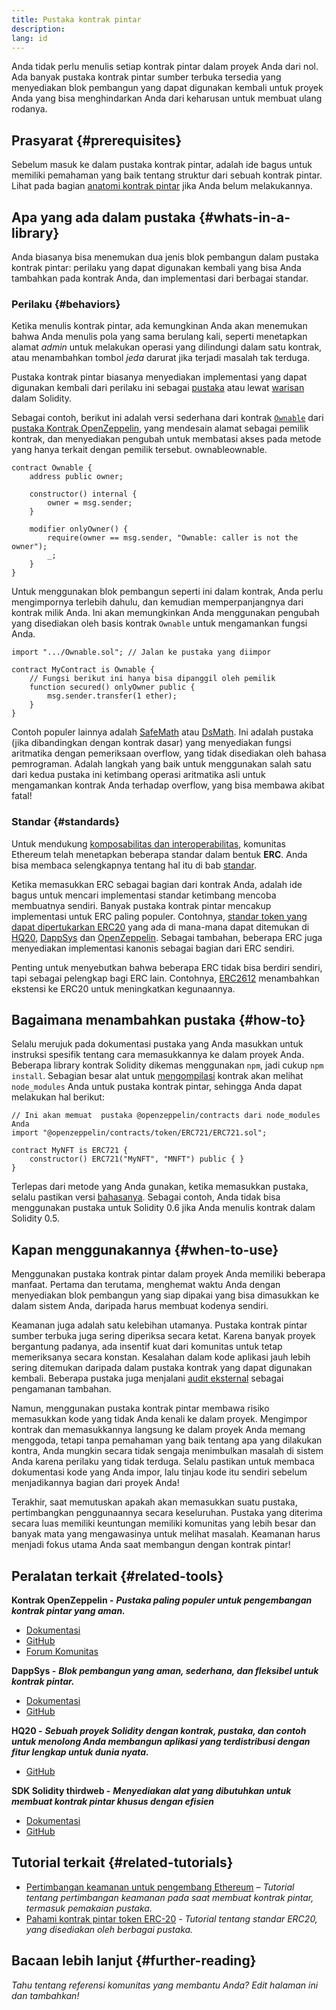 ```yaml
---
title: Pustaka kontrak pintar
description:
lang: id
---
```


Anda tidak perlu menulis setiap kontrak pintar dalam proyek Anda dari nol. Ada banyak pustaka kontrak pintar sumber terbuka tersedia yang menyediakan blok pembangun yang dapat digunakan kembali untuk proyek Anda yang bisa menghindarkan Anda dari keharusan untuk membuat ulang rodanya.

## Prasyarat \{#prerequisites}

Sebelum masuk ke dalam pustaka kontrak pintar, adalah ide bagus untuk memiliki pemahaman yang baik tentang struktur dari sebuah kontrak pintar. Lihat pada bagian [anatomi kontrak pintar](/developers/docs/smart-contracts/anatomy/) jika Anda belum melakukannya.

## Apa yang ada dalam pustaka \{#whats-in-a-library}

Anda biasanya bisa menemukan dua jenis blok pembangun dalam pustaka kontrak pintar: perilaku yang dapat digunakan kembali yang bisa Anda tambahkan pada kontrak Anda, dan implementasi dari berbagai standar.

### Perilaku \{#behaviors}

Ketika menulis kontrak pintar, ada kemungkinan Anda akan menemukan bahwa Anda menulis pola yang sama berulang kali, seperti menetapkan alamat _admin_ untuk melakukan operasi yang dilindungi dalam satu kontrak, atau menambahkan tombol _jeda_ darurat jika terjadi masalah tak terduga.

Pustaka kontrak pintar biasanya menyediakan implementasi yang dapat digunakan kembali dari perilaku ini sebagai [pustaka](https://solidity.readthedocs.io/en/v0.7.2/contracts.html#libraries) atau lewat [warisan](https://solidity.readthedocs.io/en/v0.7.2/contracts.html#inheritance) dalam Solidity.

Sebagai contoh, berikut ini adalah versi sederhana dari kontrak [`Ownable`](https://github.com/OpenZeppelin/openzeppelin-contracts/blob/v3.2.0/contracts/access/Ownable.sol) dari [pustaka Kontrak OpenZeppelin](https://github.com/OpenZeppelin/openzeppelin-contracts), yang mendesain alamat sebagai pemilik kontrak, dan menyediakan pengubah untuk membatasi akses pada metode yang hanya terkait dengan pemilik tersebut. ownableownable.

```solidity
contract Ownable {
    address public owner;

    constructor() internal {
        owner = msg.sender;
    }

    modifier onlyOwner() {
        require(owner == msg.sender, "Ownable: caller is not the owner");
        _;
    }
}
```

Untuk menggunakan blok pembangun seperti ini dalam kontrak, Anda perlu mengimpornya terlebih dahulu, dan kemudian memperpanjangnya dari kontrak milik Anda. Ini akan memungkinkan Anda menggunakan pengubah yang disediakan oleh basis kontrak `Ownable` untuk mengamankan fungsi Anda.

```solidity
import ".../Ownable.sol"; // Jalan ke pustaka yang diimpor

contract MyContract is Ownable {
    // Fungsi berikut ini hanya bisa dipanggil oleh pemilik
    function secured() onlyOwner public {
        msg.sender.transfer(1 ether);
    }
}
```

Contoh populer lainnya adalah [SafeMath](https://docs.openzeppelin.com/contracts/3.x/utilities#math) atau [DsMath](https://dappsys.readthedocs.io/en/latest/ds_math.html). Ini adalah pustaka (jika dibandingkan dengan kontrak dasar) yang menyediakan fungsi aritmatika dengan pemeriksaan overflow, yang tidak disediakan oleh bahasa pemrograman. Adalah langkah yang baik untuk menggunakan salah satu dari kedua pustaka ini ketimbang operasi aritmatika asli untuk mengamankan kontrak Anda terhadap overflow, yang bisa membawa akibat fatal!

### Standar \{#standards}

Untuk mendukung [komposabilitas dan interoperabilitas](/developers/docs/smart-contracts/composability/), komunitas Ethereum telah menetapkan beberapa standar dalam bentuk **ERC**. Anda bisa membaca selengkapnya tentang hal itu di bab [standar](/developers/docs/standards/).

Ketika memasukkan ERC sebagai bagian dari kontrak Anda, adalah ide bagus untuk mencari implementasi standar ketimbang mencoba membuatnya sendiri. Banyak pustaka kontrak pintar mencakup implementasi untuk ERC paling populer. Contohnya, [standar token yang dapat dipertukarkan ERC20](/developers/tutorials/understand-the-erc-20-token-smart-contract/) yang ada di mana-mana dapat ditemukan di [HQ20](https://github.com/HQ20/contracts/blob/master/contracts/token/README.md), [DappSys](https://github.com/dapphub/ds-token/) dan [OpenZeppelin](https://docs.openzeppelin.com/contracts/3.x/erc20). Sebagai tambahan, beberapa ERC juga menyediakan implementasi kanonis sebagai bagian dari ERC sendiri.

Penting untuk menyebutkan bahwa beberapa ERC tidak bisa berdiri sendiri, tapi sebagai pelengkap bagi ERC lain. Contohnya, [ERC2612](https://eips.ethereum.org/EIPS/eip-2612) menambahkan ekstensi ke ERC20 untuk meningkatkan kegunaannya.

## Bagaimana menambahkan pustaka \{#how-to}

Selalu merujuk pada dokumentasi pustaka yang Anda masukkan untuk instruksi spesifik tentang cara memasukkannya ke dalam proyek Anda. Beberapa library kontrak Solidity dikemas menggunakan `npm`, jadi cukup `npm install`. Sebagian besar alat untuk [mengompilasi](/developers/docs/smart-contracts/compiling/) kontrak akan melihat `node_modules` Anda untuk pustaka kontrak pintar, sehingga Anda dapat melakukan hal berikut:

```solidity
// Ini akan memuat  pustaka @openzeppelin/contracts dari node_modules Anda
import "@openzeppelin/contracts/token/ERC721/ERC721.sol";

contract MyNFT is ERC721 {
    constructor() ERC721("MyNFT", "MNFT") public { }
}
```

Terlepas dari metode yang Anda gunakan, ketika memasukkan pustaka, selalu pastikan versi [bahasanya](/developers/docs/smart-contracts/languages/). Sebagai contoh, Anda tidak bisa menggunakan pustaka untuk Solidity 0.6 jika Anda menulis kontrak dalam Solidity 0.5.

## Kapan menggunakannya \{#when-to-use}

Menggunakan pustaka kontrak pintar dalam proyek Anda memiliki beberapa manfaat. Pertama dan terutama, menghemat waktu Anda dengan menyediakan blok pembangun yang siap dipakai yang bisa dimasukkan ke dalam sistem Anda, daripada harus membuat kodenya sendiri.

Keamanan juga adalah satu kelebihan utamanya. Pustaka kontrak pintar sumber terbuka juga sering diperiksa secara ketat. Karena banyak proyek bergantung padanya, ada insentif kuat dari komunitas untuk tetap memeriksanya secara konstan. Kesalahan dalam kode aplikasi jauh lebih sering ditemukan daripada dalam pustaka kontrak yang dapat digunakan kembali. Beberapa pustaka juga menjalani [audit eksternal](https://github.com/OpenZeppelin/openzeppelin-contracts/tree/master/audit) sebagai pengamanan tambahan.

Namun, menggunakan pustaka kontrak pintar membawa risiko memasukkan kode yang tidak Anda kenali ke dalam proyek. Mengimpor kontrak dan memasukkannya langsung ke dalam proyek Anda memang menggoda, tetapi tanpa pemahaman yang baik tentang apa yang dilakukan kontra, Anda mungkin secara tidak sengaja menimbulkan masalah di sistem Anda karena perilaku yang tidak terduga. Selalu pastikan untuk membaca dokumentasi kode yang Anda impor, lalu tinjau kode itu sendiri sebelum menjadikannya bagian dari proyek Anda!

Terakhir, saat memutuskan apakah akan memasukkan suatu pustaka, pertimbangkan penggunaannya secara keseluruhan. Pustaka yang diterima secara luas memiliki keuntungan memiliki komunitas yang lebih besar dan banyak mata yang mengawasinya untuk melihat masalah. Keamanan harus menjadi fokus utama Anda saat membangun dengan kontrak pintar!

## Peralatan terkait \{#related-tools}

**Kontrak OpenZeppelin -** **_Pustaka paling populer untuk pengembangan kontrak pintar yang aman._**

- [Dokumentasi](https://docs.openzeppelin.com/contracts/)
- [GitHub](https://github.com/OpenZeppelin/openzeppelin-contracts)
- [Forum Komunitas](https://forum.openzeppelin.com/c/general/16)

**DappSys -** **_Blok pembangun yang aman, sederhana, dan fleksibel untuk kontrak pintar._**

- [Dokumentasi](https://dappsys.readthedocs.io/)
- [GitHub](https://github.com/dapphub/dappsys)

**HQ20 -** **_Sebuah proyek Solidity dengan kontrak, pustaka, dan contoh untuk menolong Anda membangun aplikasi yang terdistribusi dengan fitur lengkap untuk dunia nyata._**

- [GitHub](https://github.com/HQ20/contracts)

**SDK Solidity thirdweb -** **_Menyediakan alat yang dibutuhkan untuk membuat kontrak pintar khusus dengan efisien_**

- [Dokumentasi](https://portal.thirdweb.com/solidity/)
- [GitHub](https://github.com/thirdweb-dev/contracts)

## Tutorial terkait \{#related-tutorials}

- [Pertimbangan keamanan untuk pengembang Ethereum](/developers/docs/smart-contracts/security/) _– Tutorial tentang pertimbangan keamanan pada saat membuat kontrak pintar, termasuk pemakaian pustaka._
- [Pahami kontrak pintar token ERC-20](/developers/tutorials/understand-the-erc-20-token-smart-contract/) _- Tutorial tentang standar ERC20, yang disediakan oleh berbagai pustaka._

## Bacaan lebih lanjut \{#further-reading}

_Tahu tentang referensi komunitas yang membantu Anda? Edit halaman ini dan tambahkan!_
